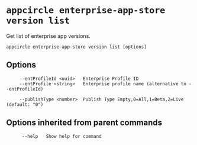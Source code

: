 # `appcircle enterprise-app-store version list`

Get list of enterprise app versions.

```plaintext
appcircle enterprise-app-store version list [options]
```

## Options

```plaintext
     --entProfileId <uuid>   Enterprise Profile ID
     --entProfile <string>   Enterprise profile name (alternative to --entProfileId)

     --publishType <number>  Publish Type Empty,0=All,1=Beta,2=Live (default: "0")
```

## Options inherited from parent commands

```plaintext
      --help   Show help for command
```
